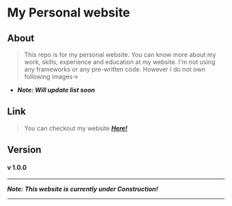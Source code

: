 # My Personal website
## About
> This repo is for my personal website. You can know more about my work, skills, experience and education at my website. I'm not using any frameworks or any pre-written code. However I do not own following images->
- ***Note: Will update list soon***
## Link
> You can checkout my website ***[Here!](https://shivratangupta.github.io/)***
## Version
#### v 1.0.0
******
***Note: This website is currently under Construction!***
******